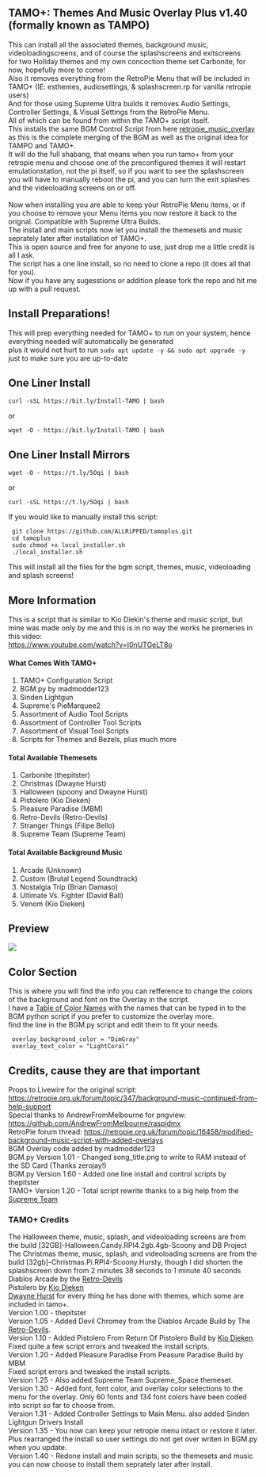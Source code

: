 ## TAMO+: Themes And Music Overlay Plus v1.40 (formally known as TAMPO)
This can install all the associated themes, background music, videoloadingscreens, and of course the splashscreens and exitscreens<br>
for two Holiday themes and my own concoction theme set Carbonite, for now, hopefully more to come!<br>
Also it removes everything from the RetroPie Menu that will be included in TAMO+ (IE: esthemes, audiosettings, & splashscreen.rp for vanilla retropie users)<br>
And for those using Supreme Ultra builds it removes Audio Settings, Controller Settings, & Visual Settings from the RetroPie Menu.<br>
All of which can be found from within the TAMO+ script itself.<br>
This installs the same BGM Control Script from here [retropie_music_overlay](https://github.com/ALLRiPPED/retropie_music_overlay) as this is the complete merging of the BGM as well as the original idea for TAMPO and TAMO+.<br>
It will do the full shabang, that means when you run tamo+ from your retropie menu and choose one of the preconfigured themes it will restart emulationstation, not the pi itself, so if you want to see the splashscreen you will have to manually reboot the pi, and you can turn the exit splashes and the videoloading screens on or off.<br><br>
Now when installing you are able to keep your RetroPie Menu items, or if you choose to remove your Menu items you now restore it back to the orignal. Compatible with Supreme Ultra Builds.<br>
The install and main scripts now let you install the themesets and music seprately later after installation of TAMO+.<br>
This is open source and free for anyone to use, just drop me a little credit is all I ask.<br>
The script has a one line install, so no need to clone a repo (it does all that for you).<br>
Now if you have any sugesstions or addition please fork the repo and hit me up with a pull request.<br>
## Install Preparations!
This will prep everything needed for TAMO+ to run on your system, hence everything needed will automatically be generated<br>
plus it would not hurt to run `sudo apt update -y && sudo apt upgrade -y` just to make sure you are up-to-date<br>
## One Liner Install
    curl -sSL https://bit.ly/Install-TAMO | bash
or

    wget -O - https://bit.ly/Install-TAMO | bash
## One Liner Install Mirrors

    wget -O - https://t.ly/5Oqi | bash
or

    curl -sSL https://t.ly/5Oqi | bash
If you would like to manually install this script:

     git clone https://github.com/ALLRiPPED/tamoplus.git
     cd tamoplus
     sudo chmod +x local_installer.sh
     ./local_installer.sh
This will install all the files for the bgm script, themes, music, videoloading and splash screens!<br>
## More Information
This is a script that is similar to Kio Diekin's theme and music script, but mine was made only by me and this is in no way the works he premeries in this video:<br>
https://www.youtube.com/watch?v=I0nUTGeLT8o<br>

#### What Comes With TAMO+
1. TAMO+ Configuration Script
2. BGM.py by madmodder123
3. Sinden Lightgun
4. Supreme's PieMarquee2 
5. Assortment of Audio Tool Scripts
6. Assortment of Controller Tool Scripts
7. Assortment of Visual Tool Scripts
8. Scripts for Themes and Bezels, plus much more
#### Total Available Themesets
1. Carbonite (thepitster)
2. Christmas (Dwayne Hurst)
3. Halloween (spoony and Dwayne Hurst)
4. Pistolero (Kio Dieken)
5. Pleasure Paradise (MBM)
6. Retro-Devils (Retro-Devils)
7. Stranger Things (Filipe Bello)
8. Supreme Team (Supreme Team)
#### Total Available Background Music
1. Arcade (Unknown)
2. Custom (Brutal Legend Soundtrack)
3. Nostalgia Trip (Brian Damaso)
4. Ultimate Vs. Fighter (David Ball)
5. Venom (Kio Dieken)
## Preview
[![](https://i.imgur.com/jPYSdPr.png)](https://youtu.be/8lft4ufwE0o "Demo Preview")
## Color Section
This is where you will find the info you can refference to change the colors of the background and font on the Overlay in the script.<br>
I have a [Table of Color Names](https://allripped.github.io/ImageMagickColors.html) with the names that can be typed in to the BGM python script if you prefer to customize the overlay more.<br>
find the line in the BGM.py script and edit them to fit your needs.

     overlay_background_color = "DimGray"
     overlay_text_color = "LightCoral"

## Credits, cause they are that important
Props to Livewire for the original script: https://retropie.org.uk/forum/topic/347/background-music-continued-from-help-support<br>
Special thanks to AndrewFromMelbourne for pngview: https://github.com/AndrewFromMelbourne/raspidmx<br>
RetroPie forum thread: https://retropie.org.uk/forum/topic/16458/modified-background-music-script-with-added-overlays<br>
BGM Overlay code added by madmodder123<br>
BGM.py Version 1.01 - Changed song_title.png to write to RAM instead of the SD Card (Thanks zerojay!)<br>
BGM.py Version 1.60 - Added one line install and control scripts by thepitster<br>
TAMO+ Version 1.20 - Total script rewrite thanks to a big help from the [Supreme Team](https://github.com/SupremePi "Supreme Team")
### TAMO+ Credits
The Halloween theme, music, splash, and videoloading screens are from the build [32GB]-Halloween.Candy.RPI4.2gb.4gb-Scoony and DB Project<br>
The Christmas theme, music, splash, and videoloading screens are from the build [32gb]-Christmas.Pi.RPI4-Scoony.Hursty, though I did shorten the splashscreen down from 2 minutes 38 seconds to 1 minute 40 seconds<br>
Diablos Arcade by the [Retro-Devils](https://github.com/Retro-Devils/Devils-Pi "Diablos Arcade")<br>
Pistolero by [Kio Dieken](https://www.youtube.com/c/kiodiekin "Kio Dieken")<br>
[Dwayne Hurst](https://github.com/retrohursty69 "Dwayne Hurst") for every thing he has done with themes, which some are included in tamo+.<br>
Version 1.00 - thepitster<br>
Version 1.05 - Added Devil Chromey from the Diablos Arcade Build by The [Retro-Devils](https://github.com/Retro-Devils "Retro-Devils").<br>
Version 1.10 - Added Pistolero From Return Of Pistolero Build by [Kio Dieken](https://www.youtube.com/c/kiodiekin "Kio Dieken"). Fixed quite a few script errors and tweaked the install scripts.<br>
Version 1.20 - Added Pleasure Paradise From Peasure Paradise Build by MBM<br>Fixed script errors and tweaked the install scripts.<br>
Version 1.25 - Also added Supreme Team Supreme_Space themeset.<br>
Version 1.30 - Added font, font color, and overlay color selections to the menu for the overlay. Only 60 fonts and 134 font colors have been coded into script so far to choose from.<br>
Version 1.31 - Added Controller Settings to Main Menu. also added Sinden Lightgun Drivers Install<br>
Version 1.35 - You now can keep your retropie menu intact or restore it later. Plus rearranged the install so user settings do not get over writen in BGM.py when you update.<br>
Version 1.40 - Redone install and main scripts, so the themesets and music you can now choose to install them seprately later after install.<br>
